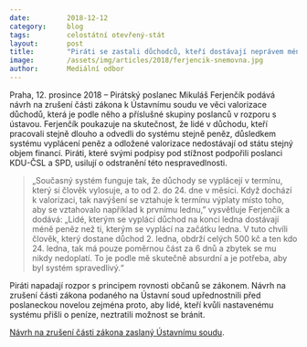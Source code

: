 ```yaml
---
date:         2018-12-12
category:     blog
tags:         celostátní otevřený-stát
layout:       post
title:        "Piráti se zastali důchodců, kteří dostávají neprávem méně peněz"
image:        /assets/img/articles/2018/ferjencik-snemovna.jpg 
author:       Mediální odbor
---
```



Praha, 12. prosince 2018 – Pirátský poslanec Mikuláš Ferjenčík podává návrh na zrušení části zákona k Ústavnímu soudu ve věci valorizace důchodů, která je podle něho a příslušné skupiny poslanců v rozporu s ústavou. Ferjenčík poukazuje na skutečnost, že lidé v důchodu, kteří pracovali stejně dlouho a odvedli do systému stejně peněz, důsledkem systému vyplácení peněz a odložené valorizace nedostávají od státu stejný objem financí. Piráti, které svými podpisy pod stížnost podpořili poslanci KDU-ČSL a SPD, usilují o odstranění této nespravedlnosti.

> „Současný systém funguje tak, že důchody se vyplácejí v termínu, který si člověk vylosuje, a to od 2. do 24. dne v měsíci. Když dochází k valorizaci, tak navýšení se vztahuje k termínu výplaty místo toho, aby se vztahovalo například k prvnímu lednu,” vysvětluje Ferjenčík a dodává: „Lidé, kterým se vyplácí důchod na konci ledna dostávají méně peněz než ti, kterým se vyplácí na začátku ledna. V tuto chvíli člověk, který dostane důchod 2. ledna, obdrží celých 500 kč a ten kdo 24. ledna, tak má pouze poměrnou část za 6 dnů a zbytek se mu nikdy nedoplatí. To je podle mě skutečně absurdní a je potřeba, aby byl systém spravedlivý.“

Piráti napadají rozpor s principem rovnosti občanů se zákonem. Návrh na zrušení části zákona podaného na Ústavní soud upřednostnili před poslaneckou novelou zejména proto, aby lidé, kteří kvůli nastavenému systému přišli o peníze, neztratili možnost se bránit.

[Návrh na zrušení části zákona zaslaný Ústavnímu soudu](https://www.pirati.cz/assets/pdf/navrh-us-duchody.pdf).
